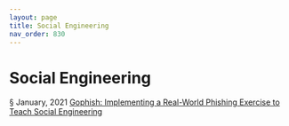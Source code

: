 ```yaml
---
layout: page
title: Social Engineering 
nav_order: 830
---
```


# Social Engineering
§ January, 2021 [Gophish: Implementing a Real-World Phishing Exercise to Teach Social Engineering](https://archive-g.bsafes.com/docs/G/gophish-implementing-a-real-world-phishing-exercise-to-teach-social-engineering/)   
 
